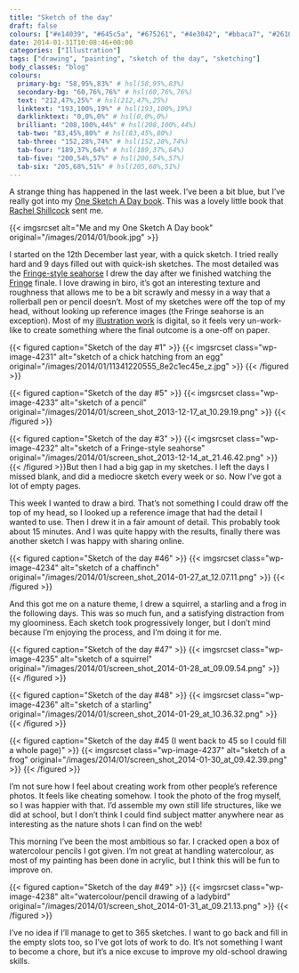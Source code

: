 ```yaml
---
title: "Sketch of the day"
draft: false
colours: ["#e14039", "#645c5a", "#675261", "#4e3042", "#bbaca7", "#26101c", "#a19b8f"]
date: 2014-01-31T10:08:46+00:00
categories: ["Illustration"]
tags: ["drawing", "painting", "sketch of the day", "sketching"]
body_classes: "blog"
colours:
  primary-bg: "58,95%,83%" # hsl(58,95%,83%)
  secondary-bg: "60,76%,76%" # hsl(60,76%,76%)
  text: "212,47%,25%" # hsl(212,47%,25%)
  linktext: "193,100%,19%" # hsl(193,100%,19%)
  darklinktext: "0,0%,0%" # hsl(0,0%,0%)
  brilliant: "208,100%,44%" # hsl(208,100%,44%)
  tab-two: "83,45%,80%" # hsl(83,45%,80%)
  tab-three: "152,28%,74%" # hsl(152,28%,74%)
  tab-four: "189,37%,64%" # hsl(189,37%,64%)
  tab-five: "200,54%,57%" # hsl(200,54%,57%)
  tab-six: "205,68%,51%" # hsl(205,68%,51%)
---
```


A strange thing has happened in the last week. I’ve been a bit blue, but I’ve really got into my [One Sketch A Day book](http://www.amazon.co.uk/dp/0811875342). This was a lovely little book that [Rachel Shillcock](https://twitter.com/missrachilli) sent me.

{{< imgsrcset alt="Me and my One Sketch A Day book" original="/images/2014/01/book.jpg" >}}

I started on the 12th December last year, with a quick sketch. I tried really hard and 9 days filled out with quick-ish sketches. The most detailed was the [Fringe-style seahorse](https://www.google.com/search?tbm=isch&amp;q=fringe%20seahorse&amp;tbs=imgo:1) I drew the day after we finished watching the [Fringe](http://en.wikipedia.org/wiki/Fringe_&#40;TV_series&#41;) finale. I love drawing in biro, it’s got an interesting texture and roughness that allows me to be a bit scrawly and messy in a way that a rollerball pen or pencil doesn’t. Most of my sketches were off the top of my head, without looking up reference images (the Fringe seahorse is an exception). Most of my [illustration work](/types/illustration/) is digital, so it feels very un-work-like to create something where the final outcome is a one-off on paper.

{{< figured caption="Sketch of the day #1" >}}
  {{< imgsrcset class="wp-image-4231" alt="sketch of a chick hatching from an egg" original="/images/2014/01/11341220555_8e2c1ec45e_z.jpg" >}}
{{< /figured >}}

{{< figured caption="Sketch of the day #5" >}}
  {{< imgsrcset class="wp-image-4233" alt="sketch of a pencil" original="/images/2014/01/screen_shot_2013-12-17_at_10.29.19.png" >}}
{{< /figured >}}

{{< figured caption="Sketch of the day #3" >}}
  {{< imgsrcset class="wp-image-4232" alt="sketch of a Fringe-style seahorse" original="/images/2014/01/screen_shot_2013-12-14_at_21.46.42.png" >}}
{{< /figured >}}But then I had a big gap in my sketches. I left the days I missed blank, and did a mediocre sketch every week or so. Now I’ve got a lot of empty pages.

This week I wanted to draw a bird. That’s not something I could draw off the top of my head, so I looked up a reference image that had the detail I wanted to use. Then I drew it in a fair amount of detail. This probably took about 15 minutes. And I was quite happy with the results, finally there was another sketch I was happy with sharing online.

{{< figured caption="Sketch of the day #46" >}}
  {{< imgsrcset class="wp-image-4234" alt="sketch of a chaffinch" original="/images/2014/01/screen_shot_2014-01-27_at_12.07.11.png" >}}
{{< /figured >}}

And this got me on a nature theme, I drew a squirrel, a starling and a frog in the following days. This was so much fun, and a satisfying distraction from my gloominess. Each sketch took progressively longer, but I don’t mind because I’m enjoying the process, and I’m doing it for me.

{{< figured caption="Sketch of the day #47" >}}
  {{< imgsrcset class="wp-image-4235" alt="sketch of a squirrel" original="/images/2014/01/screen_shot_2014-01-28_at_09.09.54.png" >}}
{{< /figured >}}

{{< figured caption="Sketch of the day #48" >}}
  {{< imgsrcset class="wp-image-4236" alt="sketch of a starling" original="/images/2014/01/screen_shot_2014-01-29_at_10.36.32.png" >}}
{{< /figured >}}

{{< figured caption="Sketch of the day #45 (I went back to 45 so I could fill a whole page)" >}}
  {{< imgsrcset class="wp-image-4237" alt="sketch of a frog" original="/images/2014/01/screen_shot_2014-01-30_at_09.42.39.png" >}}
{{< /figured >}}

I’m not sure how I feel about creating work from other people’s reference photos. It feels like cheating somehow. I took the photo of the frog myself, so I was happier with that. I’d assemble my own still life structures, like we did at school, but I don’t think I could find subject matter anywhere near as interesting as the nature shots I can find on the web!

This morning I’ve been the most ambitious so far. I cracked open a box of watercolour pencils I got given. I’m not great at handling watercolour, as most of my painting has been done in acrylic, but I think this will be fun to improve on.

{{< figured caption="Sketch of the day #49" >}}
  {{< imgsrcset class="wp-image-4238" alt="watercolour/pencil drawing of a ladybird" original="/images/2014/01/screen_shot_2014-01-31_at_09.21.13.png" >}}
{{< /figured >}}

I’ve no idea if I’ll manage to get to 365 sketches. I want to go back and fill in the empty slots too, so I’ve got lots of work to do. It’s not something I want to become a chore, but it’s a nice excuse to improve my old-school drawing skills.
